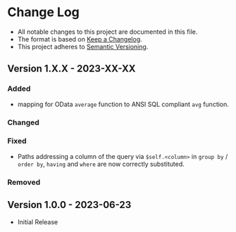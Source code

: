 # Change Log

- All notable changes to this project are documented in this file.
- The format is based on [Keep a Changelog](http://keepachangelog.com/).
- This project adheres to [Semantic Versioning](http://semver.org/).

## Version 1.X.X - 2023-XX-XX

### Added

- mapping for OData `average` function to ANSI SQL compliant `avg` function.

### Changed

### Fixed

- Paths addressing a column of the query via `$self.<column>` in `group by` / `order by`, `having` and `where`
  are now correctly substituted.

### Removed

## Version 1.0.0 - 2023-06-23

- Initial Release